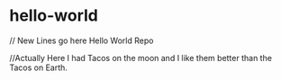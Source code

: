 # hello-world

// New Lines go here
Hello World Repo

//Actually Here
I had Tacos on the moon and I like them better than the Tacos on Earth.
